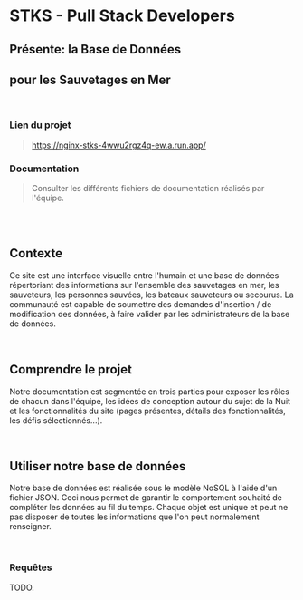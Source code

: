 # STKS - Pull Stack Developers
## Présente: la Base de Données
## pour les Sauvetages en Mer

<br>

### Lien du projet
> https://nginx-stks-4wwu2rgz4q-ew.a.run.app/
### Documentation
> Consulter les différents fichiers de documentation réalisés par l'équipe.

<br>
<br>

## Contexte
Ce site est une interface visuelle entre l'humain et une base de données répertoriant des informations
sur l'ensemble des sauvetages en mer, les sauveteurs, les personnes sauvées, les bateaux sauveteurs ou
secourus. La communauté est capable de soumettre des demandes d'insertion / de modification des données,
à faire valider par les administrateurs de la base de données.

<br>

## Comprendre le projet
Notre documentation est segmentée en trois parties pour exposer les rôles de chacun dans l'équipe, les
idées de conception autour du sujet de la Nuit et les fonctionnalités du site (pages présentes, détails
des fonctionnalités, les défis sélectionnés...).

<br>

## Utiliser notre base de données
Notre base de données est réalisée sous le modèle NoSQL à l'aide d'un fichier JSON. Ceci nous permet de
garantir le comportement souhaité de compléter les données au fil du temps. Chaque objet est unique et
peut ne pas disposer de toutes les informations que l'on peut normalement renseigner.

<br>

### Requêtes
TODO.
